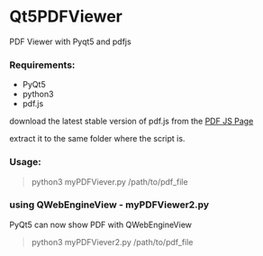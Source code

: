 # Qt5PDFViewer
PDF Viewer with Pyqt5 and pdfjs

### Requirements:
- PyQt5
- python3
- pdf.js

download the latest stable version of pdf.js from the [PDF JS Page](https://mozilla.github.io/pdf.js/getting_started/#download)

extract it to the same folder where the script is.

### Usage:

> python3 myPDFViever.py /path/to/pdf_file

### using QWebEngineView - myPDFViewer2.py

PyQt5 can now show PDF with QWebEngineView

> python3 myPDFViever2.py /path/to/pdf_file
